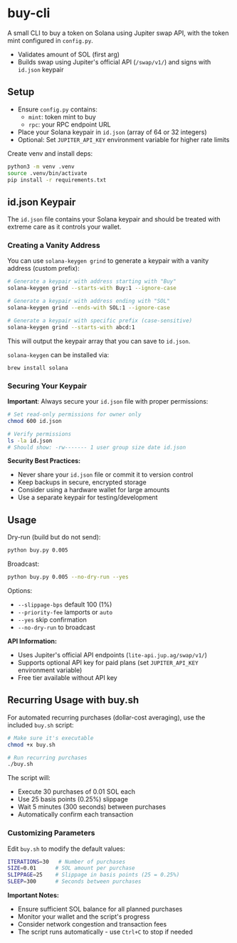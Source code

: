 # buy-cli

A small CLI to buy a token on Solana using Jupiter swap API, with the token mint configured in `config.py`.

- Validates amount of SOL (first arg)
- Builds swap using Jupiter's official API (`/swap/v1/`) and signs with `id.json` keypair

## Setup

- Ensure `config.py` contains:
  - `mint`: token mint to buy
  - `rpc`: your RPC endpoint URL
- Place your Solana keypair in `id.json` (array of 64 or 32 integers)
- Optional: Set `JUPITER_API_KEY` environment variable for higher rate limits

Create venv and install deps:

```bash
python3 -m venv .venv
source .venv/bin/activate
pip install -r requirements.txt
```

## id.json Keypair

The `id.json` file contains your Solana keypair and should be treated with extreme care as it controls your wallet.

### Creating a Vanity Address

You can use `solana-keygen grind` to generate a keypair with a vanity address (custom prefix):

```bash
# Generate a keypair with address starting with "Buy"
solana-keygen grind --starts-with Buy:1 --ignore-case

# Generate a keypair with address ending with "SOL"
solana-keygen grind --ends-with SOL:1 --ignore-case

# Generate a keypair with specific prefix (case-sensitive)
solana-keygen grind --starts-with abcd:1
```

This will output the keypair array that you can save to `id.json`.

`solana-keygen` can be installed via:

```
brew install solana
```

### Securing Your Keypair

**Important**: Always secure your `id.json` file with proper permissions:

```bash
# Set read-only permissions for owner only
chmod 600 id.json

# Verify permissions
ls -la id.json
# Should show: -rw------- 1 user group size date id.json
```

**Security Best Practices:**
- Never share your `id.json` file or commit it to version control
- Keep backups in secure, encrypted storage
- Consider using a hardware wallet for large amounts
- Use a separate keypair for testing/development

## Usage

Dry-run (build but do not send):

```bash
python buy.py 0.005
```

Broadcast:

```bash
python buy.py 0.005 --no-dry-run --yes
```

Options:
- `--slippage-bps` default 100 (1%)
- `--priority-fee` lamports or `auto`
- `--yes` skip confirmation
- `--no-dry-run` to broadcast

**API Information:**
- Uses Jupiter's official API endpoints (`lite-api.jup.ag/swap/v1/`)
- Supports optional API key for paid plans (set `JUPITER_API_KEY` environment variable)
- Free tier available without API key

## Recurring Usage with buy.sh

For automated recurring purchases (dollar-cost averaging), use the included `buy.sh` script:

```bash
# Make sure it's executable
chmod +x buy.sh

# Run recurring purchases
./buy.sh
```

The script will:
- Execute 30 purchases of 0.01 SOL each
- Use 25 basis points (0.25%) slippage
- Wait 5 minutes (300 seconds) between purchases
- Automatically confirm each transaction

### Customizing Parameters

Edit `buy.sh` to modify the default values:

```bash
ITERATIONS=30   # Number of purchases
SIZE=0.01      # SOL amount per purchase
SLIPPAGE=25    # Slippage in basis points (25 = 0.25%)
SLEEP=300      # Seconds between purchases
```

**Important Notes:**
- Ensure sufficient SOL balance for all planned purchases
- Monitor your wallet and the script's progress
- Consider network congestion and transaction fees
- The script runs automatically - use `Ctrl+C` to stop if needed
